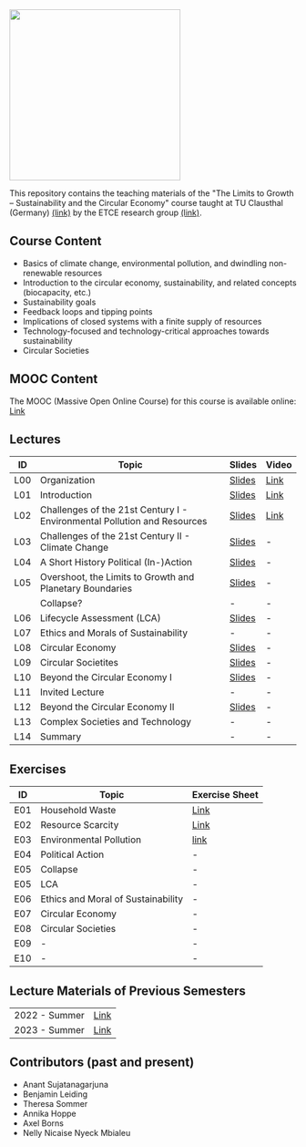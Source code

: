 <img src="https://www.presse.tu-clausthal.de/fileadmin/Presse/images/Corporate_Design/Logo/Logo_TUC_en_CMYK.jpg" width="300">

This repository contains the teaching materials of the "The Limits to Growth – Sustainability and the Circular Economy" course taught at TU Clausthal (Germany) [(link)](https://www.isse.tu-clausthal.de/en/) by the ETCE research group [(link)](https://etce-lab.com).

## Course Content

- Basics of climate change, environmental pollution, and dwindling non-renewable resources
- Introduction to the circular economy, sustainability, and related concepts (biocapacity, etc.)
- Sustainability goals
- Feedback loops and tipping points
- Implications of closed systems with a finite supply of resources
- Technology-focused and technology-critical approaches towards sustainability
- Circular Societies


## MOOC Content
The MOOC (Massive Open Online Course) for this course is available online: [Link](https://ltg.etce-lab.de/)

## Lectures

| ID  | Topic                                                      | Slides                                                           | Video                                                          |
|-----|------------------------------------------------------------|------------------------------------------------------------------|----------------------------------------------------------------|
| L00 | Organization                                               | [Slides](LTG-L00-Organization.pdf)                               | [Link](https://youtu.be/-mT3JjFKtwg)                           |
| L01 | Introduction                                               | [Slides](LTG-L01-Introduction.pdf)                               | [Link](https://youtu.be/JlxNfXUhMOY)                           |
| L02 | Challenges of the 21st Century I - Environmental Pollution and Resources | [Slides](LTG-L02-Challenges-I.pdf)                 | [Link](https://youtu.be/HMFQHEzZS78)                           |
| L03 | Challenges of the 21st Century II - Climate Change         | [Slides](LTG-L03-Challenges-II.pdf)                | -                                                              |
| L04 | A Short History Political (In-)Action                      | [Slides](LTG-L04-Sustainability-and-Political-(In-)Action.pdf)   | -                                                              |
| L05 | Overshoot, the Limits to Growth and Planetary Boundaries   | [Slides](LTG-L05a-Limits-to-Growth-and-Planetary-Boundaries.pdf) | -                                                              |
|     | Collapse?                                                  | -                                                                | -                                                              |
| L06 | Lifecycle Assessment (LCA)                                 | [Slides](LTG-L06-Lifecycle-Assessment.pdf)                       | -                                                              |
| L07 | Ethics and Morals of Sustainability                        |    -                                                             | -                                                              |
| L08 | Circular Economy                                           | [Slides](LTG-L08-Circular-Economy.pdf)                           | -                                                              |
| L09 | Circular Societites                                        | [Slides](LTG-L09-Circular-Societies.pdf)                         | -                                                              |
| L10 | Beyond the Circular Economy I                              | [Slides](LTG-L10-Beyond-the-Circular-Economy--Part-1.pdf)        | -                                                              |
| L11 | Invited Lecture                                            | -                                                                | -                                                              |
| L12 | Beyond the Circular Economy II                             | [Slides](LTG-L11-Beyond-the-Circular-Economy--Part-2.pdf)        | -                                                              |
| L13 | Complex Societies and Technology                           | -                                                                | -                                                              |
| L14 | Summary                                                    | -                                                                | -                                                              |



## Exercises

| ID    | Topic                                   | Exercise Sheet                                     |
|-------|-----------------------------------------|----------------------------------------------------|
| E01   | Household Waste                         | [Link](Exercises/E01-Household-Waste.pdf)          |
| E02   | Resource Scarcity                       | [Link](Exercises/E02-Resource-Scarcity.pdf)        |
| E03   | Environmental Pollution                 | [link](Exercises/E03-EnvironmentalPollution.pdf)   |
| E04   | Political Action                        | -                             |
| E05   | Collapse                                | -                             |
| E05   | LCA                                     | -                             |
| E06   | Ethics and Moral of Sustainability      | -                             |
| E07   | Circular Economy                        | -                             |
| E08   | Circular Societies                     | -                             |
| E09   | -                                       | -                             |
| E10   | -                                       | -                             |



## Lecture Materials of Previous Semesters

|                |                                         | 
|----------------|-----------------------------------------|
| 2022 - Summer  | [Link](0_ARCHIVE/Summer-2022/README.md) |
| 2023 - Summer  | [Link](0_ARCHIVE/Summer-2023/README.md) |


## Contributors (past and present)
- Anant Sujatanagarjuna
- Benjamin Leiding
- Theresa Sommer
- Annika Hoppe
- Axel Borns
- Nelly Nicaise Nyeck Mbialeu
